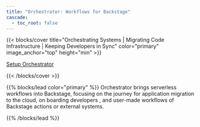 ```yaml
---
title: "Orchestrator: Workflows for Backstage"
cascade:
  - toc_root: false
---
```


{{< blocks/cover title="Orchestrating Systems | Migrating Code Infrastructure | Keeping Developers in Sync"  color="primary" image_anchor="top" height="min" >}}

<div class="mx-auto">
	<a class="btn btn-lg btn-secondary me-3 mb-4" href="https://github.com/rhdhorchestrator/orchestrator-helm-operator/tree/main/docs/release-1.3">
		Setup Orchestrator <i class="fa-brands fa-github ms-2"></i>
	</a>
</div>

{{< /blocks/cover >}}

{{% blocks/lead color="primary" %}}
Orchestrator brings serverless workflows into Backstage, focusing on the journey for application migration to the cloud, on boarding developers , and user-made workflows of Backstage actions or external systems.

{{% /blocks/lead %}}


